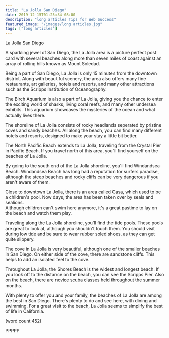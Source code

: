 ```yaml
---
title: "La Jolla San Diego"
date: 2019-12-15T01:25:34-08:00
description: "long articles Tips for Web Success"
featured_image: "/images/long articles.jpg"
tags: ["long articles"]
---
```


La Jolla San Diego

A sparkling jewel of San Diego, the La Jolla 
area is a picture perfect post card with several 
beaches along more than seven miles of coast 
against an array of rolling hills known as Mount 
Soledad.

Being a part of San Diego, La Jolla is only
15 minutes from the downtown district.  Along with
beautiful scenery, the area also offers many fine
restaurants, art galleries, hotels and resorts, 
and many other attractions such as the Scripps
Institution of Oceanography.

The Birch Aquarium is also a part of La Jolla, 
giving you the chance to enter the exciting world
of sharks, living coral reefs, and many other undersea
exhibits.  This aquarium showcases the mysteries of
the ocean and what actually lives there.

The shoreline of La Jolla consists of rocky headlands
seperated by pristine coves and sandy beaches.  All 
along the beach, you can find many different hotels
and resorts, designed to make your stay a little bit
better.

The North Pacific Beach extends to La Jolla, traveling
from the Crystal Pier in Pacific Beach.  If you travel
north of this area, you'll find yourself on the
beaches of La Jolla.

By going to the south end of the La Jolla shoreline,
you'll find Windandsea Beach.  Windandsea Beach has
long had a reputation for surfers paradise, although
the steep beaches and rocky cliffs can be very 
dangerous if you aren't aware of them.

Close to downtown La Jolla, there is an area called
Casa, which used to be a children's pool.  Now days,
the area has been taken over by seals and sealions.  
Although children can't swim here anymore, it's a 
great pastime to lay on the beach and watch them play.

Traveling along the La Jolla shoreline, you'll find
the tide pools.  These pools are great to look at, 
although you shouldn't touch them.  You should visit
during low tide and be sure to wear rubber soled shoes,
as they can get quite slippery.

The cove in La Jolla is very beautiful, although one
of the smaller beaches in San Diego.  On either side of 
the cove, there are sandstone cliffs.  This helps to 
add an isolated feel to the cove.

Throughout La Jolla, the Shores Beach is the widest and
longest beach.  If you look off to the distance on the
beach, you can see the Scripps Pier.  Also on the beach,
there are novice scuba classes held throughout the summer
months. 

With plenty to offer you and your family, the beaches of
La Jolla are among the best in San Diego.  There's plenty
to do and see here, with dining and swimming.  For a 
great visit to the beach, La Jolla seems to simplify the
best of life in California.

(word count 452)

PPPPP
